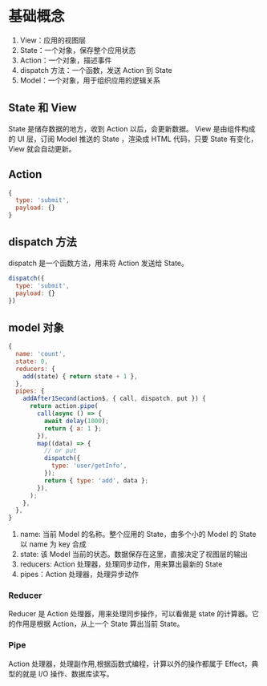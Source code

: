 # 基础概念

1. View：应用的视图层
2. State：一个对象，保存整个应用状态
3. Action：一个对象，描述事件
4. dispatch 方法：一个函数，发送 Action 到 State
5. Model：一个对象，用于组织应用的逻辑关系

## State 和 View

State 是储存数据的地方，收到 Action 以后，会更新数据。
View 是由组件构成的 UI 层，订阅 Model 推送的 State ，渲染成 HTML 代码，只要 State 有变化，View 就会自动更新。

## Action

```javascript
{
  type: 'submit',
  payload: {}
}
```
## dispatch 方法

dispatch 是一个函数方法，用来将 Action 发送给 State。

```javascript
dispatch({
  type: 'submit',
  payload: {}
})
```

## model 对象

```javascript
{
  name: 'count',
  state: 0,
  reducers: {
    add(state) { return state + 1 },
  },
  pipes: {
    addAfter1Second(action$, { call, dispatch, put }) {
      return action.pipe(
        call(async () => {
          await delay(1000);
          return { a: 1 };
        }),
        map((data) => {
          // or put
          dispatch({
            type: 'user/getInfo',
          });
          return { type: 'add', data };
        }),
      );     
    },
  },
}
```

1. name: 当前 Model 的名称。整个应用的 State，由多个小的 Model 的 State 以 name 为 key 合成
2. state: 该 Model 当前的状态。数据保存在这里，直接决定了视图层的输出
3. reducers: Action 处理器，处理同步动作，用来算出最新的 State
4. pipes：Action 处理器，处理异步动作

### Reducer

Reducer 是 Action 处理器，用来处理同步操作，可以看做是 state 的计算器。它的作用是根据 Action，从上一个 State 算出当前 State。

### Pipe
Action 处理器，处理副作用,根据函数式编程，计算以外的操作都属于 Effect，典型的就是 I/O 操作、数据库读写。
